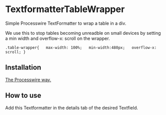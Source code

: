 # TextformatterTableWrapper

Simple Processwire TextFormatter to wrap a table in a div.  

We use this to stop tables becoming unreadble on small devices by setting a min width and overflow-x: scroll on the wrapper. 

`.table-wrapper{  
  max-width: 100%;  
      min-width:480px;  
  overflow-x: scroll;
}`

## Installation

[The Processwire way.](https://modules.processwire.com/install-uninstall/)

## How to use

Add this Textformatter in the details tab of the desired Textfield.